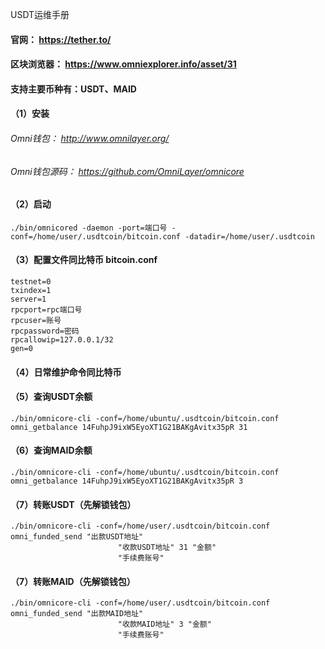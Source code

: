 USDT运维手册

#### 官网：  https://tether.to/
#### 区块浏览器： https://www.omniexplorer.info/asset/31

#### 支持主要币种有：USDT、MAID

#### （1）安装
###### Omni钱包： http://www.omnilayer.org/
###### Omni钱包源码： https://github.com/OmniLayer/omnicore

#### （2）启动
`./bin/omnicored -daemon -port=端口号 -conf=/home/user/.usdtcoin/bitcoin.conf -datadir=/home/user/.usdtcoin`

#### （3）配置文件同比特币 bitcoin.conf
```
testnet=0
txindex=1
server=1
rpcport=rpc端口号
rpcuser=账号
rpcpassword=密码
rpcallowip=127.0.0.1/32
gen=0
```

#### （4）日常维护命令同比特币

#### （5）查询USDT余额
`./bin/omnicore-cli -conf=/home/ubuntu/.usdtcoin/bitcoin.conf omni_getbalance 14FuhpJ9ixW5EyoXT1G21BAKgAvitx35pR 31`

#### （6）查询MAID余额
`./bin/omnicore-cli -conf=/home/ubuntu/.usdtcoin/bitcoin.conf omni_getbalance 14FuhpJ9ixW5EyoXT1G21BAKgAvitx35pR 3`

#### （7）转账USDT（先解锁钱包）
```
./bin/omnicore-cli -conf=/home/user/.usdtcoin/bitcoin.conf omni_funded_send "出款USDT地址" 
                        "收款USDT地址" 31 "金额" 
                        "手续费账号"
```

#### （7）转账MAID（先解锁钱包）
```
./bin/omnicore-cli -conf=/home/user/.usdtcoin/bitcoin.conf omni_funded_send "出款MAID地址" 
                        "收款MAID地址" 3 "金额" 
                        "手续费账号"
```

